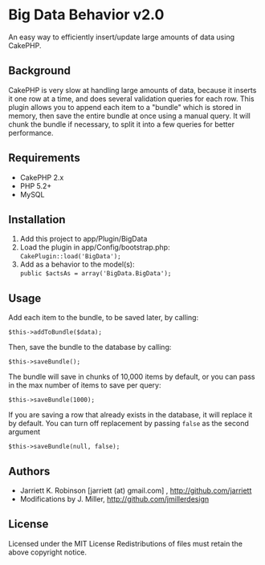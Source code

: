 # Big Data Behavior v2.0

An easy way to efficiently insert/update large amounts of data using CakePHP.

## Background

CakePHP is very slow at handling large amounts of data, because it inserts it one row at a time, and does several validation queries for each row. This plugin allows you to append each item to a "bundle" which is stored in memory, then save the entire bundle at once using a manual query. It will chunk the bundle if necessary, to split it into a few queries for better performance.

## Requirements

* CakePHP 2.x
* PHP 5.2+
* MySQL

## Installation

1. Add this project to app/Plugin/BigData
2. Load the plugin in app/Config/bootstrap.php:  
```CakePlugin::load('BigData');```
3. Add as a behavior to the model(s):  
```public $actsAs = array('BigData.BigData');```

## Usage

Add each item to the bundle, to be saved later, by calling:

    $this->addToBundle($data);

Then, save the bundle to the database by calling:

    $this->saveBundle();

The bundle will save in chunks of 10,000 items by default, or you can pass in the max number of items to save per query:

    $this->saveBundle(1000);

If you are saving a row that already exists in the database, it will replace it by default. You can turn off replacement by passing ```false``` as the second argument

    $this->saveBundle(null, false);

## Authors

* Jarriett K. Robinson [jarriett (at) gmail.com] , http://github.com/jarriett
* Modifications by J. Miller, http://github.com/jmillerdesign

## License

Licensed under the MIT License Redistributions of files must retain the above copyright notice.
